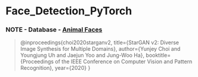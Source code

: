 # Face_Detection_PyTorch

### NOTE - Database - [Animal Faces](https://www.kaggle.com/datasets/andrewmvd/animal-faces)

> @inproceedings{choi2020starganv2,
> title={StarGAN v2: Diverse Image Synthesis for Multiple Domains},
> author={Yunjey Choi and Youngjung Uh and Jaejun Yoo and Jung-Woo Ha},
> booktitle={Proceedings of the IEEE Conference on Computer Vision and Pattern Recognition},
> year={2020}
> }